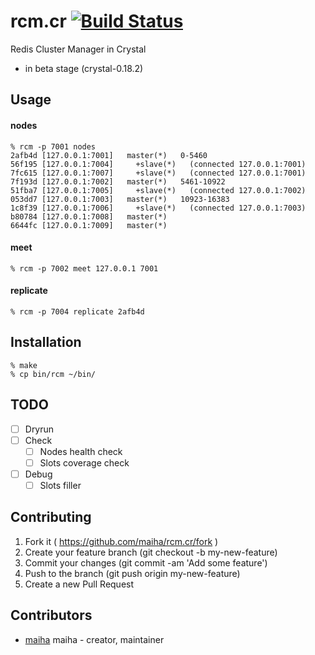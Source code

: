 # rcm.cr [![Build Status](https://travis-ci.org/maiha/rcm.cr.svg?branch=master)](https://travis-ci.org/maiha/rcm.cr)

Redis Cluster Manager in Crystal

- in beta stage (crystal-0.18.2)

## Usage

#### nodes

```shell
% rcm -p 7001 nodes
2afb4d [127.0.0.1:7001]   master(*)   0-5460
56f195 [127.0.0.1:7004]     +slave(*)   (connected 127.0.0.1:7001)
7fc615 [127.0.0.1:7007]     +slave(*)   (connected 127.0.0.1:7001)
7f193d [127.0.0.1:7002]   master(*)   5461-10922
51fba7 [127.0.0.1:7005]     +slave(*)   (connected 127.0.0.1:7002)
053dd7 [127.0.0.1:7003]   master(*)   10923-16383
1c8f39 [127.0.0.1:7006]     +slave(*)   (connected 127.0.0.1:7003)
b80784 [127.0.0.1:7008]   master(*)
6644fc [127.0.0.1:7009]   master(*)
```

#### meet

```shell
% rcm -p 7002 meet 127.0.0.1 7001
```

#### replicate

```shell
% rcm -p 7004 replicate 2afb4d
```

## Installation

```shell
% make
% cp bin/rcm ~/bin/
```

## TODO

- [ ] Dryrun
- [ ] Check
  - [ ] Nodes health check
  - [ ] Slots coverage check
- [ ] Debug
  - [ ] Slots filler

## Contributing

1. Fork it ( https://github.com/maiha/rcm.cr/fork )
2. Create your feature branch (git checkout -b my-new-feature)
3. Commit your changes (git commit -am 'Add some feature')
4. Push to the branch (git push origin my-new-feature)
5. Create a new Pull Request

## Contributors

- [maiha](https://github.com/maiha) maiha - creator, maintainer
